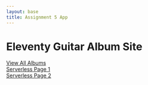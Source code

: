 ```yaml
---
layout: base
title: Assignment 5 App
---
```


<h1>Eleventy Guitar Album Site</h2>
<a href="/albumlist">View All Albums</a><br/>
<a href="/serverless-page-1/">Serverless Page 1</a><br/>
<a href="/serverless-page-2/">Serverless Page 2</a>
<br>

